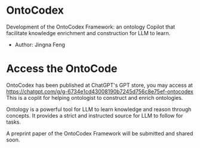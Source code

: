 # OntoCodex
Development of the OntoCodex Framework: an ontology Copilot that facilitate knowledge enrichment and construction for LLM to learn.
- Author: Jingna Feng

# Access the OntoCode 
OntoCodex has been published at ChatGPT's GPT store, you may access at https://chatgpt.com/g/g-6734e1cd43008190b7245d756c8e75ef-ontocodex
This is a coplit for helping ontologist to construct and enrich ontologies.

Ontology is a powerful tool for LLM to learn knowledge and reason through concepts. It provides a strict and instructed source for LLM to follow for tasks.

A preprint paper of the OntoCodex Framework will be submitted and shared soon.
